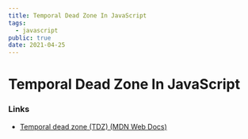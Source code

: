 ```yaml
---
title: Temporal Dead Zone In JavaScript
tags:
  - javascript
public: true
date: 2021-04-25
---
```


# Temporal Dead Zone In JavaScript

### Links

* [Temporal dead zone (TDZ) (MDN Web Docs)](https://developer.mozilla.org/en-US/docs/Web/JavaScript/Reference/Statements/let#temporal_dead_zone_tdz "Permalink to Temporal dead zone (TDZ)")
